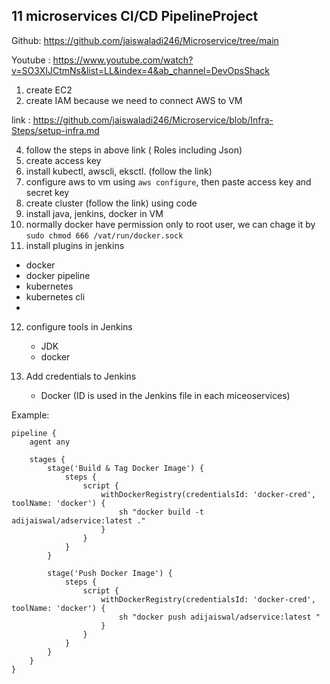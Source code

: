 ## 11 microservices CI/CD PipelineProject


Github: https://github.com/jaiswaladi246/Microservice/tree/main

Youtube : https://www.youtube.com/watch?v=SO3XIJCtmNs&list=LL&index=4&ab_channel=DevOpsShack

1. create EC2
2. create IAM because we need to connect AWS to VM
   
link : https://github.com/jaiswaladi246/Microservice/blob/Infra-Steps/setup-infra.md

4. follow the steps in above link ( Roles including Json)
5. create access key
6. install kubectl, awscli, eksctl. (follow the link)
7. configure aws to vm using `aws configure`, then paste access key and secret key
8. create cluster (follow the link) using code
9. install java, jenkins, docker in VM
10. normally docker have permission only to root user, we can chage it by `sudo chmod 666 /vat/run/docker.sock`
11. install plugins in jenkins
   * docker
   * docker pipeline
   * kubernetes
   * kubernetes cli
   *  

12. configure tools in Jenkins
    * JDK
    * docker
      
13. Add credentials to Jenkins
    * Docker  (ID is used in the Jenkins file in each miceoservices)
      
Example:
```
pipeline {
    agent any

    stages {
        stage('Build & Tag Docker Image') {
            steps {
                script {
                    withDockerRegistry(credentialsId: 'docker-cred', toolName: 'docker') {
                        sh "docker build -t adijaiswal/adservice:latest ."
                    }
                }
            }
        }
        
        stage('Push Docker Image') {
            steps {
                script {
                    withDockerRegistry(credentialsId: 'docker-cred', toolName: 'docker') {
                        sh "docker push adijaiswal/adservice:latest "
                    }
                }
            }
        }
    }
}
```
